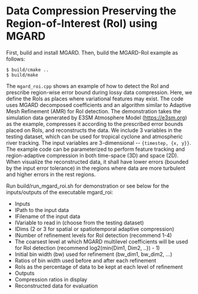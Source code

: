 # Data Compression Preserving the Region-of-Interest (RoI) using MGARD 

First, build and install MGARD. Then, build the MGARD-RoI example as follows:

```
$ build/cmake ..
$ build/make
```

The `mgard_roi.cpp` shows an example of how to detect the RoI and prescribe region-wise error bound during lossy data compression. Here, we define the RoIs as places where variational features may exist. The code uses MGARD decomposed coefficients and an algorithm similar to Adaptive Mesh Refinement (AMR) for RoI detection. The demonstration takes the simulation data generated by E3SM Atmosphere Model (https://e3sm.org) as the example, compresses it according to the prescribed error bounds placed on RoIs, and reconstructs the data. 
We include 3 variables in the testing dataset, which can be used for tropical cyclone and atmospheric river tracking. The input variables are 3-dimensional -- `{timestep, {x, y}}`. The example code can be parameterized to perform feature tracking and region-adaptive compression in both time-space (3D) and space (2D). When visualize the reconstructed data, it shall have lower errors (bounded by the input error tolerance) in the regions where data are more turbulent and higher errors in the rest regions.

Run build/run_mgard_roi.sh for demonstration or see below for the inputs/outputs of the executable mgard_roi: 

* Inputs
 * IPath to the input data
 * IFilename of the input data 
 * IVariable to read in (choose from the testing dataset)
 * IDims (2 or 3 for spatial or spatiotemporal adaptive compression)
 * INumber of refinement levels for RoI detection (recommend 1-4) 
 * The coarsest level at which MGARD multilevel coefficients will be used for RoI detection (recommend log2(min{Dim1, Dim2, ..}) - 1)
 * Initial bin width (bw) used for refinement (bw_dim1, bw_dim2, …)
 * Ratios of bin width used before and after each refinement 
 * RoIs as the percentage of data to be kept at each level of refinement
*  Outputs
 * Compression ratios in display
 * Reconstructed data for evaluation 

